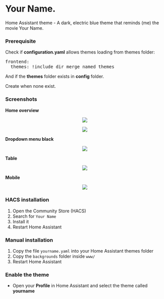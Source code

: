 # Your Name.
Home Assistant theme - A dark, electric blue theme that reminds (me) the movie Your Name.   

### Prerequisite
Check if **configuration.yaml** allows themes loading from themes folder:   

<pre>
frontend:
  themes: !include_dir_merge_named themes
</pre>

And if the **themes** folder exists in **config** folder.   

Create when none exist.

### Screenshots
**Home overview**
<p align="center">
  <img src="https://i.imgur.com/51mOqfs.png">
</p>

<p align="center">
  <img src="https://i.imgur.com/TUYxw0N.png">
</p>

**Dropdown menu black**
<p align="center">
  <img src="https://i.imgur.com/Kqi9iaL.png">
</p>

**Table**
<p align="center">
  <img src="https://i.imgur.com/I6UdSES.png">
</p>

**Mobile**
<p align="center">
  <img src="https://i.imgur.com/cw0STX5.jpg">
</p>


### HACS installation
1. Open the Community Store (HACS)
2. Search for `Your Name`
3. Install it
4. Restart Home Assistant

### Manual installation
1. Copy the file `yourname.yaml` into your Home Assistant themes folder
2. Copy the `backgrounds` folder inside `www/`
3. Restart Home Assistant

### Enable the theme
- Open your **Profile** in Home Assistant and select the theme called **yourname**
